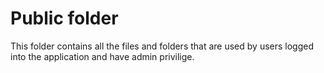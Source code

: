 # Public folder

This folder contains all the files and folders that are used by users logged into the application and have admin privilige.
